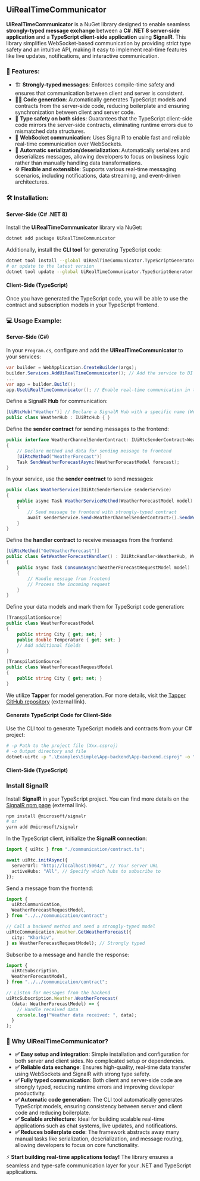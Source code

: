 ## UiRealTimeCommunicator

**UiRealTimeCommunicator** is a NuGet library designed to enable seamless **strongly-typed message exchange** between a **C# .NET 8 server-side application** and a **TypeScript client-side application** using **SignalR**. This library simplifies WebSocket-based communication by providing strict type safety and an intuitive API, making it easy to implement real-time features like live updates, notifications, and interactive communication.

### 🚀 Features:

- 🏗 **Strongly-typed messages**: Enforces compile-time safety and ensures that communication between client and server is consistent.
- 🧑‍💻 **Code generation**: Automatically generates TypeScript models and contracts from the server-side code, reducing boilerplate and ensuring synchronization between client and server code.
- 🔐 **Type safety on both sides**: Guarantees that the TypeScript client-side code mirrors the server-side contracts, eliminating runtime errors due to mismatched data structures.
- 📡 **WebSocket communication**: Uses SignalR to enable fast and reliable real-time communication over WebSockets.
- 🔄 **Automatic serialization/deserialization**: Automatically serializes and deserializes messages, allowing developers to focus on business logic rather than manually handling data transformations.
- ⚙️ **Flexible and extensible**: Supports various real-time messaging scenarios, including notifications, data streaming, and event-driven architectures.

### 🛠 Installation:

#### Server-Side (C# .NET 8)

Install the **UiRealTimeCommunicator** library via NuGet:

```sh
dotnet add package UiRealTimeCommunicator
```

Additionally, install the **CLI tool** for generating TypeScript code:

```sh
dotnet tool install --global UiRealTimeCommunicator.TypeScriptGenerator
# or update to the latest version
dotnet tool update --global UiRealTimeCommunicator.TypeScriptGenerator
```

#### Client-Side (TypeScript)

Once you have generated the TypeScript code, you will be able to use the contract and subscription models in your TypeScript frontend.

### 💻 Usage Example:

#### Server-Side (C#)

In your `Program.cs`, configure and add the **UiRealTimeCommunicator** to your services:

```csharp
var builder = WebApplication.CreateBuilder(args);
builder.Services.AddUiRealTimeCommunicator(); // Add the service to DI container
...
var app = builder.Build();
app.UseUiRealTimeCommunicator(); // Enable real-time communication in the app pipeline
```

Define a SignalR **Hub** for communication:

```csharp
[UiRtcHub("Weather")] // Declare a SignalR Hub with a specific name (Weather)
public class WeatherHub : IUiRtcHub { }
```

Define the **sender contract** for sending messages to the frontend:

```csharp
public interface WeatherChannelSenderContract: IUiRtcSenderContract<WeatherHub>
{
    // Declare method and data for sending message to frontend
    [UiRtcMethod("WeatherForecast")]
    Task SendWeatherForecastAsync(WeatherForecastModel forecast);
}
```

In your service, use the **sender contract** to send messages:

```csharp
public class WeatherService(IUiRtcSenderService senderService)
{
    public async Task WeatherServiceMethod(WeatherForecastModel model)
    {
        // Send message to frontend with strongly-typed contract
        await senderService.Send<WeatherChannelSenderContract>().SendWeatherForecastAsync(model);
    }
}
```

Define the **handler contract** to receive messages from the frontend:

```csharp
[UiRtcMethod("GetWeatherForecast")]
public class GetWeatherForecastHandler() : IUiRtcHandler<WeatherHub, WeatherForecastRequestModel>
{
    public async Task ConsumeAsync(WeatherForecastRequestModel model)
    {
        // Handle message from frontend
        // Process the incoming request
    }
}
```

Define your data models and mark them for TypeScript code generation:

```csharp
[TranspilationSource]
public class WeatherForecastModel
{
    public string City { get; set; }
    public double Temperature { get; set; }
    // Add additional fields
}

[TranspilationSource]
public class WeatherForecastRequestModel
{
    public string City { get; set; }
}
```

We utilize **Tapper** for model generation. For more details, visit the [Tapper GitHub repository](https://github.com/nenoNaninu/Tapper) (external link).

#### Generate TypeScript Code for Client-Side

Use the CLI tool to generate TypeScript models and contracts from your C# project:

```sh
# -p Path to the project file (Xxx.csproj)
# -o Output directory and file
dotnet-uirtc -p ".\Examples\Simple\App-backend\App-backend.csproj" -o ".\Examples\Simple\app-frontend\src\communication\contract.ts"
```

#### Client-Side (TypeScript)

### Install SignalR

Install **SignalR** in your TypeScript project. You can find more details on the [SignalR npm page](https://www.npmjs.com/package/@microsoft/signalr) (external link).

```bash
npm install @microsoft/signalr
# or
yarn add @microsoft/signalr
```

In the TypeScript client, initialize the **SignalR connection**:

```typescript
import { uiRtc } from "./communication/contract.ts";

await uiRtc.initAsync({
  serverUrl: "http://localhost:5064/", // Your server URL
  activeHubs: "All", // Specify which hubs to subscribe to
});
```

Send a message from the frontend:

```typescript
import {
  uiRtcCommunication,
  WeatherForecastRequestModel,
} from "../../communication/contract";

// Call a backend method and send a strongly-typed model
uiRtcCommunication.Weather.GetWeatherForecast({
  city: "Kharkiv",
} as WeatherForecastRequestModel); // Strongly typed
```

Subscribe to a message and handle the response:

```typescript
import {
  uiRtcSubscription,
  WeatherForecastModel,
} from "../../communication/contract";

// Listen for messages from the backend
uiRtcSubscription.Weather.WeatherForecast(
  (data: WeatherForecastModel) => {
    // Handle received data
    console.log("Weather data received: ", data);
  }
);
```

### 🎯 Why UiRealTimeCommunicator?

- **✅ Easy setup and integration**: Simple installation and configuration for both server and client sides. No complicated setup or dependencies.
- **✅ Reliable data exchange**: Ensures high-quality, real-time data transfer using WebSockets and SignalR with strong type safety.
- **✅ Fully typed communication**: Both client and server-side code are strongly typed, reducing runtime errors and improving developer productivity.
- **✅ Automatic code generation**: The CLI tool automatically generates TypeScript models, ensuring consistency between server and client code and reducing boilerplate.
- **✅ Scalable architecture**: Ideal for building scalable real-time applications such as chat systems, live updates, and notifications.
- **✅ Reduces boilerplate code**: The framework abstracts away many manual tasks like serialization, deserialization, and message routing, allowing developers to focus on core functionality.

⚡ **Start building real-time applications today!** The library ensures a seamless and type-safe communication layer for your .NET and TypeScript applications.
